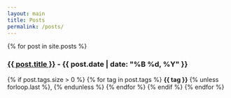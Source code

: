 ```yaml
---
layout: main
title: Posts
permalink: /posts/
---
```


{% for post in site.posts %}
  <h3><a href="/me{{ post.url }}"><strong>{{ post.title }}</strong></a> - {{ post.date | date: "%B %d, %Y" }}</h3>
  <p class="date"></p>
  <p>
  {% if post.tags.size > 0 %}
    {% for tag in post.tags %}
      <strong>{{ tag }}</strong>
      {% unless forloop.last %}, {% endunless %}
    {% endfor %}
  {% endif %}
{% endfor %}